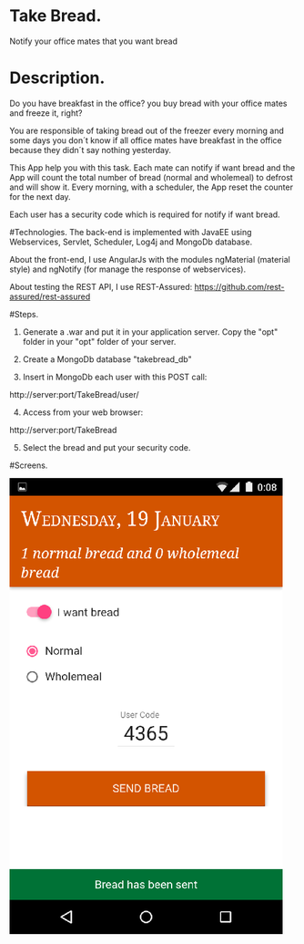 # Take Bread.
Notify your office mates that you want bread

# Description.
Do you have breakfast in the office? you buy bread with your office mates and freeze it, right?

You are responsible of taking bread out of the freezer every morning and some days you don´t know if all office mates have breakfast in the office because they didn´t say nothing yesterday.

This App help you with this task. Each mate can notify if want bread and the App will count the total number of bread (normal and wholemeal) to defrost and will show it. Every morning, with a scheduler, the App reset the counter for the next day.

Each user has a security code which is required for notify if want bread.

#Technologies.
The back-end is implemented with JavaEE using Webservices, Servlet, Scheduler, Log4j and MongoDb database.

About the front-end, I use AngularJs with the modules ngMaterial (material style) and ngNotify (for manage the response of webservices).

About testing the REST API, I use REST-Assured: https://github.com/rest-assured/rest-assured

#Steps.
1. Generate a .war and put it in your application server. Copy the "opt" folder in your "opt" folder of your server.

2. Create a MongoDb database "takebread_db"

3. Insert in MongoDb each user with this POST call:

http://server:port/TakeBread/user/

4. Access from your web browser:

http://server:port/TakeBread

5. Select the bread and put your security code.

#Screens.

![alt tag](https://github.com/josekron/TakeBread/blob/master/screenshot_takebread.png)
